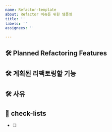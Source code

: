 ```yaml
---
name: Refactor-template
about: Refactor 이슈를 위한 템플릿
title: ''
labels: ''
assignees: ''

---
```


## 🛠️ Planned Refactoring Features
<!--어떤 기능을 리팩토링하는지 적습니다.-->


## 🛠️ 계획된 리팩토링할 기능
<!--어떠한 기능 / 화면을 리팩토링하는지 적습니다.-->

## 🛠 사유
<!--해당 기능에서 "왜?" 리팩토링하는지 적습니다.-->

## 📝 check-lists
- [ ]
